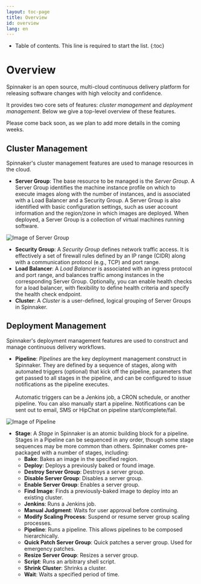 ```yaml
---
layout: toc-page
title: Overview
id: overview
lang: en
---
```


* Table of contents. This line is required to start the list.
{:toc}

# Overview

Spinnaker is an open source, multi-cloud continuous delivery platform
for releasing software changes with high velocity and confidence.

It provides two core sets of features: *cluster management* and
*deployment management*. Below we give a top-level overview of these
features.

Please come back soon, as we plan to add more details in the coming
weeks.

## Cluster Management

Spinnaker's cluster management features are used to manage
resources in the cloud.

* **Server Group**: The base resource to be managed is the *Server
Group*. A Server Group identifies the machine instance profile on
which to execute images along with the number of instances, and is
associated with a Load Balancer and a Security Group. A Server Group
is also identified with basic configuration settings, such as user
account information and the region/zone in which images are
deployed. When deployed, a Server Group is a collection of virtual
machines running software.

![Image of Server Group](server_group.png)

* **Security Group**: A *Security Group* defines network traffic
    access. It is effectively a set of firewall rules defined by an IP
    range (CIDR) along with a communication protocol (e.g., TCP) and
    port range.
* **Load Balancer**: A *Load Balancer* is associated with an ingress
    protocol and port range, and balances traffic among instances in
    the corresponding Server Group. Optionally, you can enable health
    checks for a load balancer, with flexibility to define health
    criteria and specify the health check endpoint.
* **Cluster**: A *Cluster* is a user-defined, logical grouping of
    Server Groups in Spinnaker.

## Deployment Management

Spinnaker's deployment management features are used to construct and
manage continuous delivery workflows.

* **Pipeline**: *Pipelines* are the key deployment management
    construct in Spinnaker. They are defined by a sequence of stages,
    along with automated triggers (optional) that kick off the
    pipeline, parameters that get passed to all stages in the
    pipeline, and can be configured to issue notifications as the
    pipeline executes.<br><br>Automatic triggers can be a Jenkins job,
    a CRON schedule, or another pipeline. You can also manually start
    a pipeline. Notifications can be sent out to email, SMS or HipChat
    on pipeline start/complete/fail.

![Image of Pipeline](pipeline.png)

* **Stage**: A *Stage* in Spinnaker is an atomic building block for a
    pipeline. Stages in a Pipeline can be sequenced in any order,
    though some stage sequences may be more common than
    others. Spinnaker comes pre-packaged with a number of stages,
    including:
  * **Bake**: Bakes an image in the specified region.
  * **Deploy**: Deploys a previously baked or found image.
  * **Destroy Server Group**: Destroys a server group.
  * **Disable Server Group**: Disables a server group.
  * **Enable Server Group**: Enables a server group.
  * **Find Image**: Finds a previously-baked image to deploy into an existing cluster.
  * **Jenkins**: Runs a Jenkins job.
  * **Manual Judgment**: Waits for user approval before continuing.
  * **Modify Scaling Process**: Suspend or resume server group scaling processes.
  * **Pipeline**: Runs a pipeline. This allows pipelines to be composed hierarchically.
  * **Quick Patch Server Group**: Quick patches a server group. Used for emergency patches.
  * **Resize Server Group**: Resizes a server group.
  * **Script**: Runs an arbitrary shell script.
  * **Shrink Cluster**: Shrinks a cluster.
  * **Wait**: Waits a specified period of time.

